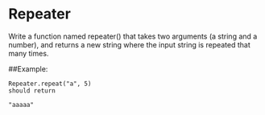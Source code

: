 # Repeater

Write a function named repeater() that takes two arguments (a string and a number), and returns a new string where the input string is repeated that many times.

##Example:

```
Repeater.repeat("a", 5)
should return

"aaaaa"